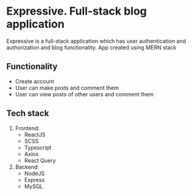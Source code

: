 # Expressive. Full-stack blog application
Expressive is a full-stack application which has user authentication and authorization and blog functionality. App created using MERN stack 

## Functionality
 - Create account
 - User can make posts and comment them 
 - User can view posts of other users and comment them

## Tech stack
1. Frontend:
    - ReactJS
    - SCSS
    - Typescript
    - Axios
    - React Query
2. Backend:
    - NodeJS
    - Express
    - MySQL